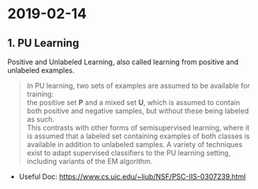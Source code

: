 # 2019-02-14
## 1. PU Learning  
Positive and Unlabeled Learning, also called learning from positive and unlabeled examples.  
> In PU learning, two sets of examples are assumed to be available for training:   
the positive set **P** and a mixed set **U**, which is assumed to contain both positive and negative samples, but without these being labeled as such.   
This contrasts with other forms of semisupervised learning, where it is assumed that a labeled set containing examples of both classes is available in addition to unlabeled samples. 
A variety of techniques exist to adapt supervised classifiers to the PU learning setting, including variants of the EM algorithm. 

- Useful Doc: https://www.cs.uic.edu/~liub/NSF/PSC-IIS-0307239.html  
